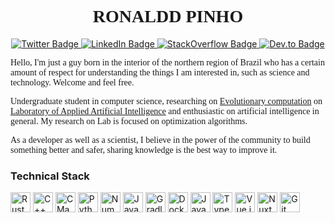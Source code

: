 <!-- Cor Rosewood: #6A040F -->

<h1 align="center" style="font-family: Roboto Slab; font-weight: 600;">
  RONALDD PINHO
</h1>

<!-- <p style="font-family: Fira Sans">
  Follow me:
</p> -->
<div align="center">
<a href="https://twitter.com/ronalddpinho" target="_blank">
  <img src="https://img.shields.io/badge/-@ronalddpinho-6A040F?style=flat-square&logo=Twitter&logoColor=white&" alt="Twitter Badge" />
</a>
<a href="https://www.linkedin.com/in/ronalddpinho/" target="_blank">
  <img src="https://img.shields.io/badge/-Ronaldd Pinho-6A040F?style=flat-square&logo=Linkedin&logoColor=white" alt="LinkedIn Badge" />
</a>
<a href="https://stackoverflow.com/users/11047429/ronaldd" target="_blank">
  <img src="https://img.shields.io/badge/-Stack%20Overflow-6A040F?style=flat-square&logo=StackOverflow&logoColor=white" alt="StackOverflow Badge" />
</a>
<a href="https://dev.to/ronalddpinho" target="_blank">
  <img src="https://img.shields.io/badge/-Dev.to-6A040F?style=flat-square&labelColor=6A040F&logo=Dev.to&logoColor=white" alt="Dev.to Badge">
</a>
</div>

<p style="font-family:'Fira Sans'">
Hello, I'm just a guy born in the interior of the northern region of Brazil who has a certain amount of respect for understanding the things I am interested in, such as science and technology. Welcome and feel free.
</p>

<p style="font-family:'Fira Sans'">
Undergraduate student in computer science, researching on <a href="https://www.sciencedirect.com/topics/computer-science/evolutionary-computation" target="_blank">Evolutionary computation</a> on <a href="http://laai.ufpa.br" target="_blank">Laboratory of Applied Artificial Intelligence</a> and enthusiastic on artificial intelligence in general. My research on Lab is focused on optimization algorithms.
</p>

<p style="font-family:'Fira Sans'">
As a developer as well as a scientist, I believe in the power of the community to build something better and safer, sharing knowledge is the best way to improve it.
</p>

### Technical Stack

<p>
<img src="https://simpleicons.org/icons/rust.svg" alt="Rust Language" width="32"/>
<img src="https://simpleicons.org/icons/cplusplus.svg" alt="C++" width="32"/>
<img src="https://simpleicons.org/icons/cmake.svg" alt="CMake" width="32"/>
<img src="https://simpleicons.org/icons/python.svg" alt="Python" width="32"/>
<img src="https://simpleicons.org/icons/numpy.svg" alt="NumPy" width="32"/>
<img src="https://simpleicons.org/icons/java.svg" alt="Java" width="32"/>
<img src="https://simpleicons.org/icons/gradle.svg" alt="Gradle" width="32"/>
<img src="https://simpleicons.org/icons/docker.svg" alt="Docker" width="32"/>
<img src="https://simpleicons.org/icons/javascript.svg" alt="JavaScript" width="32"/>
<img src="https://simpleicons.org/icons/typescript.svg" alt="TypeScript" width="32"/>
<img src="https://simpleicons.org/icons/vue-dot-js.svg" alt="Vue.js" width="32"/>
<img src="https://simpleicons.org/icons/nuxt-dot-js.svg" alt="Nuxt.js" width="32"/>
<img src="https://simpleicons.org/icons/git.svg" alt="Git" width="32"/>
</p>
